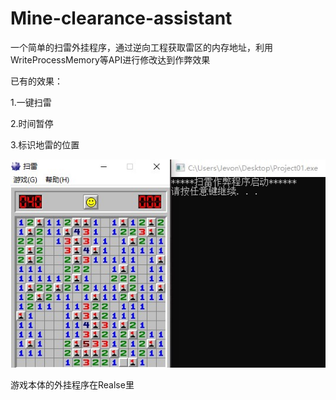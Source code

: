 # Mine-clearance-assistant

一个简单的扫雷外挂程序，通过逆向工程获取雷区的内存地址，利用WriteProcessMemory等API进行修改达到作弊效果

已有的效果：

  1.一键扫雷
  
  2.时间暂停
  
  3.标识地雷的位置
  

![](https://github.com/Jevon101/Mine-clearance-assistant/blob/main/test.jpg)

游戏本体的外挂程序在Realse里
